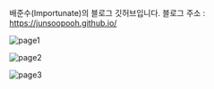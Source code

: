 배준수(Importunate)의 블로그 깃허브입니다.
블로그 주소 : https://junsoopooh.github.io/

![page1](https://github.com/junsoopooh/junsoopooh.github.io/blob/master/img/portfolio_page_1.png?raw=true)

![page2](https://github.com/junsoopooh/junsoopooh.github.io/blob/master/img/portfolio_page_2.png?raw=true)

![page3](https://github.com/junsoopooh/junsoopooh.github.io/blob/master/img/portfolio_page_3.png?raw=true)
